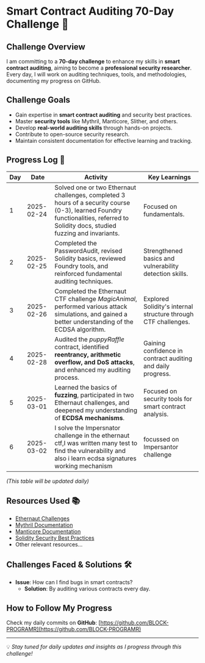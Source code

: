 # Smart Contract Auditing 70-Day Challenge 🚀

## Challenge Overview
I am committing to a **70-day challenge** to enhance my skills in **smart contract auditing**, aiming to become a **professional security researcher**. Every day, I will work on auditing techniques, tools, and methodologies, documenting my progress on GitHub.

## Challenge Goals
- Gain expertise in **smart contract auditing** and security best practices.
- Master **security tools** like Mythril, Manticore, Slither, and others.
- Develop **real-world auditing skills** through hands-on projects.
- Contribute to open-source security research.
- Maintain consistent documentation for effective learning and tracking.

## Progress Log 📅

| Day | Date       | Activity                                                                                                                                                                          | Key Learnings                                                  |
| --- | ---------- | --------------------------------------------------------------------------------------------------------------------------------------------------------------------------------- | -------------------------------------------------------------- |
| 1   | 2025-02-24 | Solved one or two Ethernaut challenges, completed 3 hours of a security course (0-3), learned Foundry functionalities, referred to Solidity docs, studied fuzzing and invariants. | Focused on fundamentals.                                       |
| 2   | 2025-02-25 | Completed the PasswordAudit, revised Solidity basics, reviewed Foundry tools, and reinforced fundamental auditing techniques.                                                     | Strengthened basics and vulnerability detection skills.        |
| 3   | 2025-02-26 | Completed the Ethernaut CTF challenge *MagicAnimal*, performed various attack simulations, and gained a better understanding of the ECDSA algorithm.                              | Explored Solidity's internal structure through CTF challenges. |
| 4   | 2025-02-28 | Audited the *puppyRaffle* contract, identified **reentrancy, arithmetic overflow, and DoS attacks**, and enhanced my auditing process.                                            | Gaining confidence in contract auditing and daily progress.    |
| 5   | 2025-03-01 | Learned the basics of **fuzzing**, participated in two Ethernaut challenges, and deepened my understanding of **ECDSA mechanisms**.                                               | Focused on security tools for smart contract analysis.         |
| 6   | 2025-03-02 | I solve the Impersnator challenge in the ethernaut ctf,I was written many test to find the vulnerability and also i learn ecdsa signatures working mechanism                      | focussed on Impersantor challenge                              |

_(This table will be updated daily)_

## Resources Used 📚
- [Ethernaut Challenges](https://ethernaut.openzeppelin.com/)
- [Mythril Documentation](https://mythril-classic.readthedocs.io/en/latest/)
- [Manticore Documentation](https://github.com/trailofbits/manticore)
- [Solidity Security Best Practices](https://consensys.github.io/smart-contract-best-practices/)
- Other relevant resources...

## Challenges Faced & Solutions 🛠️
- **Issue**: How can I find bugs in smart contracts?
  - **Solution**: By auditing various contracts every day.

## How to Follow My Progress
Check my daily commits on **GitHub**: [https://github.com/BLOCK-PROGRAMR](https://github.com/BLOCK-PROGRAMR)

---
💡 *Stay tuned for daily updates and insights as I progress through this challenge!*

